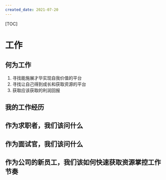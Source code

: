 ```yaml
---
created_date: 2021-07-20
---
```


[TOC]

# 工作
## 何为工作
1. 寻找能施展才华实现自我价值的平台
2. 寻找让自己得到成长和获取资源的平台
3. 获取应该获取的利润回报

## 我的工作经历

## 作为求职者，我们该问什么

## 作为面试官，我们该问什么

## 作为公司的新员工，我们该如何快速获取资源掌控工作节奏